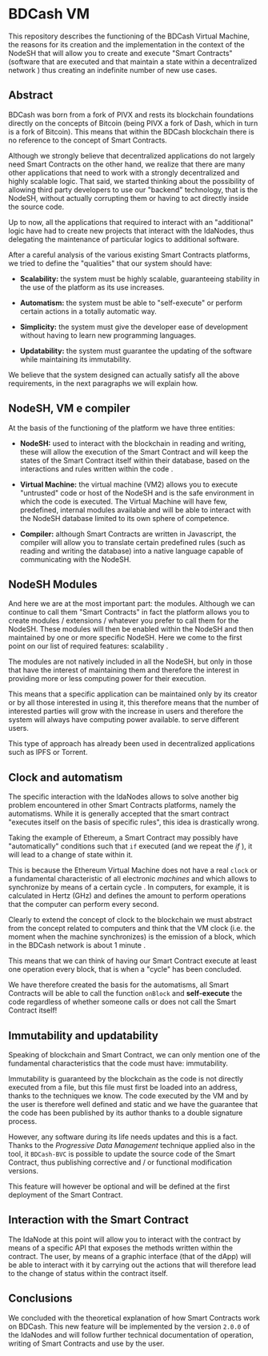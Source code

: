 # BDCash VM

This repository describes the functioning of the BDCash Virtual Machine, the reasons for its creation and the implementation in the context of the NodeSH that will allow you to create and execute "Smart Contracts" (software that are executed and that maintain a state within a decentralized network ) thus creating an indefinite number of new use cases.

## Abstract

BDCash was born from a fork of PIVX and rests its blockchain foundations directly on the concepts of Bitcoin (being PIVX a fork of Dash, which in turn is a fork of Bitcoin). This means that within the BDCash blockchain there is no reference to the concept of Smart Contracts.

Although we strongly believe that decentralized applications do not largely need Smart Contracts on the other hand, we realize that there are many other applications that need to work with a strongly decentralized and highly scalable logic. That said, we started thinking about the possibility of allowing third party developers to use our "backend" technology, that is the NodeSH, without actually corrupting them or having to act directly inside the source code.

Up to now, all the applications that required to interact with an "additional" logic have had to create new projects that interact with the IdaNodes, thus delegating the maintenance of particular logics to additional software.

After a careful analysis of the various existing Smart Contracts platforms, we tried to define the "qualities" that our system should have:

- **Scalability:** the system must be highly scalable, guaranteeing stability in the use of the platform as its use increases.

- **Automatism:** the system must be able to "self-execute" or perform certain actions in a totally automatic way.

- **Simplicity:** the system must give the developer ease of development without having to learn new programming languages.

- **Updatability:** the system must guarantee the updating of the software while maintaining its immutability.

We believe that the system designed can actually satisfy all the above requirements, in the next paragraphs we will explain how.

## NodeSH, VM e compiler

At the basis of the functioning of the platform we have three entities:

- **NodeSH:** used to interact with the blockchain in reading and writing, these will allow the execution of the Smart Contract and will keep the states of the Smart Contract itself within their database, based on the interactions and rules written within the code .

- **Virtual Machine:** the virtual machine (VM2) allows you to execute "untrusted" code or host of the NodeSH and is the safe environment in which the code is executed. The Virtual Machine will have few, predefined, internal modules available and will be able to interact with the NodeSH database limited to its own sphere of competence.

- **Compiler:** although Smart Contracts are written in Javascript, the compiler will allow you to translate certain predefined rules (such as reading and writing the database) into a native language capable of communicating with the NodeSH.

## NodeSH Modules

And here we are at the most important part: the modules. Although we can continue to call them "Smart Contracts" in fact the platform allows you to create modules / extensions / whatever you prefer to call them for the NodeSH. These modules will then be enabled within the NodeSH and then maintained by one or more specific NodeSH. Here we come to the first point on our list of required features: scalability .

The modules are not natively included in all the NodeSH, but only in those that have the interest of maintaining them and therefore the interest in providing more or less computing power for their execution.

This means that a specific application can be maintained only by its creator or by all those interested in using it, this therefore means that the number of interested parties will grow with the increase in users and therefore the system will always have computing power available. to serve different users.

This type of approach has already been used in decentralized applications such as IPFS or Torrent.

## Clock and automatism


The specific interaction with the IdaNodes allows to solve another big problem encountered in other Smart Contracts platforms, namely the automatisms. While it is generally accepted that the smart contract "executes itself on the basis of specific rules", this idea is drastically wrong.

Taking the example of Ethereum, a Smart Contract may possibly have "automatically" conditions such that `if` executed (and we repeat the *if* ), it will lead to a change of state within it.

This is because the Ethereum Virtual Machine does not have a real `clock` or a fundamental characteristic of all electronic *machines* and which allows to synchronize by means of a certain cycle . In computers, for example, it is calculated in Hertz (GHz) and defines the amount to perform operations that the computer can perform every second.

Clearly to extend the concept of clock to the blockchain we must abstract from the concept related to computers and think that the VM clock (i.e. the moment when the machine synchronizes) is the emission of a block, which in the BDCash network is about 1 minute .

This means that we can think of having our Smart Contract execute at least one operation every block, that is when a "cycle" has been concluded.

We have therefore created the basis for the automatisms, all Smart Contracts will be able to call the function `onBlock` and **self-execute** the code regardless of whether someone calls or does not call the Smart Contract itself!

## Immutability and updatability

Speaking of blockchain and Smart Contract, we can only mention one of the fundamental characteristics that the code must have: immutability.

Immutability is guaranteed by the blockchain as the code is not directly executed from a file, but this file must first be loaded into an address, thanks to the techniques we know. The code executed by the VM and by the user is therefore well defined and static and we have the guarantee that the code has been published by its author thanks to a double signature process.

However, any software during its life needs updates and this is a fact. Thanks to the *Progressive Data Management* technique applied also in the tool, it `BDCash-BVC` is possible to update the source code of the Smart Contract, thus publishing corrective and / or functional modification versions.

This feature will however be optional and will be defined at the first deployment of the Smart Contract.

## Interaction with the Smart Contract

The IdaNode at this point will allow you to interact with the contract by means of a specific API that exposes the methods written within the contract. The user, by means of a graphic interface (that of the dApp) will be able to interact with it by carrying out the actions that will therefore lead to the change of status within the contract itself.

## Conclusions

We concluded with the theoretical explanation of how Smart Contracts work on BDCash. This new feature will be implemented by the version `2.0.0` of the IdaNodes and will follow further technical documentation of operation, writing of Smart Contracts and use by the user.

